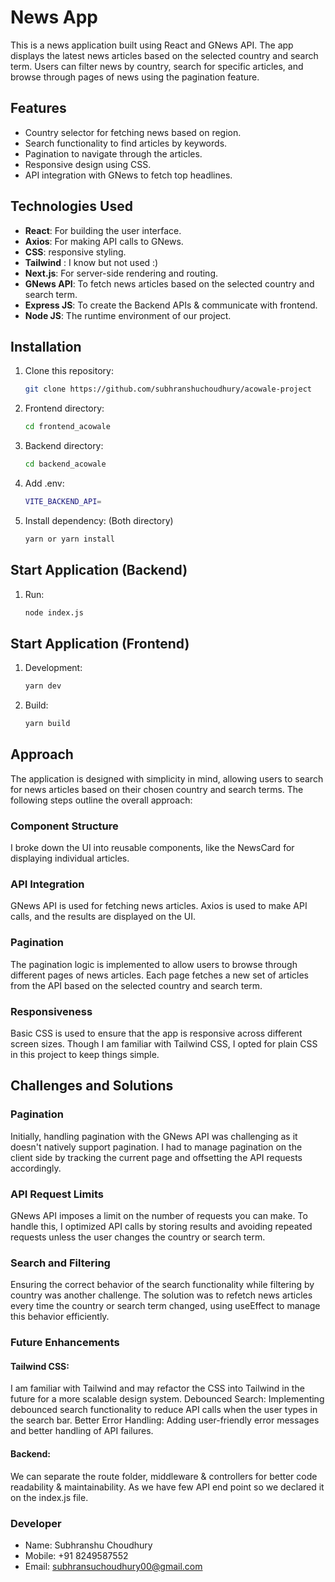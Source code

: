 # News App

This is a news application built using React and GNews API. The app displays the latest news articles based on the selected country and search term. Users can filter news by country, search for specific articles, and browse through pages of news using the pagination feature.

## Features

- Country selector for fetching news based on region.
- Search functionality to find articles by keywords.
- Pagination to navigate through the articles.
- Responsive design using CSS.
- API integration with GNews to fetch top headlines.

## Technologies Used

- **React**: For building the user interface.
- **Axios**: For making API calls to GNews.
- **CSS**: responsive styling.
- **Tailwind** : I know but not used :)
- **Next.js**: For server-side rendering and routing.
- **GNews API**: To fetch news articles based on the selected country and search term.
- **Express JS**: To create the Backend APIs & communicate with frontend.
- **Node JS**: The runtime environment of our project.

## Installation

1. Clone this repository:

   ```bash
   git clone https://github.com/subhranshuchoudhury/acowale-project
   ```

2. Frontend directory:

   ```bash
   cd frontend_acowale
   ```

3. Backend directory:

   ```bash
   cd backend_acowale
   ```

4. Add .env:

   ```bash
   VITE_BACKEND_API=
   ```

5. Install dependency: (Both directory)

   ```bash
   yarn or yarn install
   ```

## Start Application (Backend)

1. Run:

   ```bash
   node index.js
   ```

## Start Application (Frontend)

1. Development:

   ```bash
   yarn dev
   ```

2. Build:

   ```bash
   yarn build
   ```

## Approach

The application is designed with simplicity in mind, allowing users to search for news articles based on their chosen country and search terms. The following steps outline the overall approach:

### Component Structure

I broke down the UI into reusable components, like the NewsCard for displaying individual articles.

### API Integration

GNews API is used for fetching news articles. Axios is used to make API calls, and the results are displayed on the UI.

### Pagination

The pagination logic is implemented to allow users to browse through different pages of news articles. Each page fetches a new set of articles from the API based on the selected country and search term.

### Responsiveness

Basic CSS is used to ensure that the app is responsive across different screen sizes. Though I am familiar with Tailwind CSS, I opted for plain CSS in this project to keep things simple.

## Challenges and Solutions

### Pagination

Initially, handling pagination with the GNews API was challenging as it doesn't natively support pagination. I had to manage pagination on the client side by tracking the current page and offsetting the API requests accordingly.

### API Request Limits

GNews API imposes a limit on the number of requests you can make. To handle this, I optimized API calls by storing results and avoiding repeated requests unless the user changes the country or search term.

### Search and Filtering

Ensuring the correct behavior of the search functionality while filtering by country was another challenge. The solution was to refetch news articles every time the country or search term changed, using useEffect to manage this behavior efficiently.

### Future Enhancements

#### Tailwind CSS:

I am familiar with Tailwind and may refactor the CSS into Tailwind in the future for a more scalable design system.
Debounced Search: Implementing debounced search functionality to reduce API calls when the user types in the search bar.
Better Error Handling: Adding user-friendly error messages and better handling of API failures.

#### Backend:

We can separate the route folder, middleware & controllers for better code readability & maintainability. As we have few API end point so we declared it on the index.js file.

### Developer

- Name: Subhranshu Choudhury
- Mobile: +91 8249587552
- Email: subhransuchoudhury00@gmail.com
